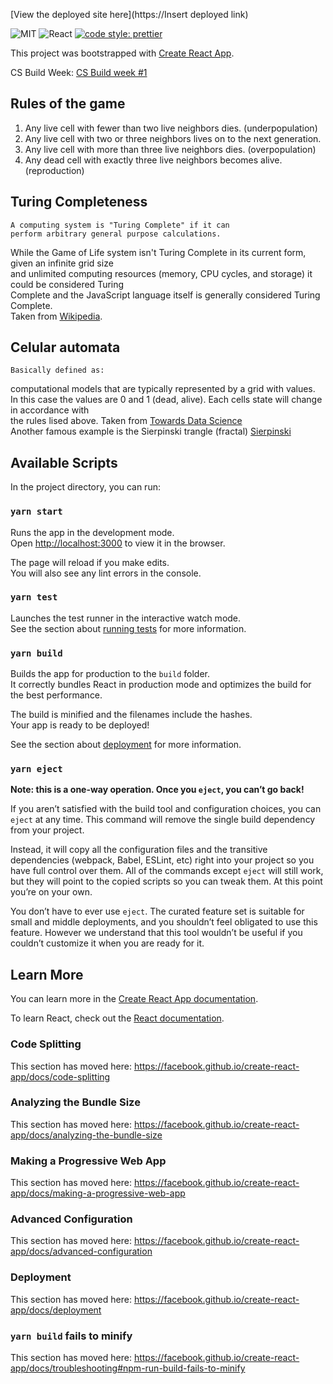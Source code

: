 [View the deployed site here](https://Insert deployed link)

![MIT](https://img.shields.io/packagist/l/doctrine/orm.svg)
![React](https://img.shields.io/badge/react-v16.13.1-blue.svg)
[![code style: prettier](https://img.shields.io/badge/code_style-prettier-ff69b4.svg?style=flat-square)](https://github.com/prettier/prettier)

This project was bootstrapped with [Create React App](https://github.com/facebook/create-react-app).

CS Build Week:  [CS Build week #1](https://github.com/LambdaSchool/CS-Build-Week-1)


## Rules of the game
1. Any live cell with fewer than two live neighbors dies. (underpopulation)
2. Any live cell with two or three neighbors lives on to the next generation.
3. Any live cell with more than three live neighbors dies. (overpopulation)
4. Any dead cell with exactly three live neighbors becomes alive. (reproduction) 

## Turing Completeness 
    A computing system is "Turing Complete" if it can
    perform arbitrary general purpose calculations.
While the Game of Life system isn't Turing Complete in its current form, given an infinite grid size<br />
and unlimited computing resources (memory, CPU cycles, and storage) it could be considered Turing<br />
Complete and the JavaScript language itself is generally considered Turing Complete.<br />
    Taken from [Wikipedia](https://en.wikipedia.org/wiki/Turing_completeness).    

## Celular automata
    Basically defined as:
computational models that are typically represented by a grid with values. <br />
In this case the values are 0 and 1 (dead, alive). Each cells state will change in accordance with <br />
the rules lised above.
    Taken from [Towards Data Science](https://towardsdatascience.com/algorithmic-beauty-an-introduction-to-cellular-automata-f53179b3cf8f)<br />
Another famous example is the Sierpinski trangle (fractal) [Sierpinski](https://en.wikipedia.org/wiki/Sierpi%C5%84ski_triangle)

## Available Scripts

In the project directory, you can run:

### `yarn start`

Runs the app in the development mode.<br />
Open [http://localhost:3000](http://localhost:3000) to view it in the browser.

The page will reload if you make edits.<br />
You will also see any lint errors in the console.

### `yarn test`

Launches the test runner in the interactive watch mode.<br />
See the section about [running tests](https://facebook.github.io/create-react-app/docs/running-tests) for more information.

### `yarn build`

Builds the app for production to the `build` folder.<br />
It correctly bundles React in production mode and optimizes the build for the best performance.

The build is minified and the filenames include the hashes.<br />
Your app is ready to be deployed!

See the section about [deployment](https://facebook.github.io/create-react-app/docs/deployment) for more information.

### `yarn eject`

**Note: this is a one-way operation. Once you `eject`, you can’t go back!**

If you aren’t satisfied with the build tool and configuration choices, you can `eject` at any time. This command will remove the single build dependency from your project.

Instead, it will copy all the configuration files and the transitive dependencies (webpack, Babel, ESLint, etc) right into your project so you have full control over them. All of the commands except `eject` will still work, but they will point to the copied scripts so you can tweak them. At this point you’re on your own.

You don’t have to ever use `eject`. The curated feature set is suitable for small and middle deployments, and you shouldn’t feel obligated to use this feature. However we understand that this tool wouldn’t be useful if you couldn’t customize it when you are ready for it.

## Learn More

You can learn more in the [Create React App documentation](https://facebook.github.io/create-react-app/docs/getting-started).

To learn React, check out the [React documentation](https://reactjs.org/).

### Code Splitting

This section has moved here: https://facebook.github.io/create-react-app/docs/code-splitting

### Analyzing the Bundle Size

This section has moved here: https://facebook.github.io/create-react-app/docs/analyzing-the-bundle-size

### Making a Progressive Web App

This section has moved here: https://facebook.github.io/create-react-app/docs/making-a-progressive-web-app

### Advanced Configuration

This section has moved here: https://facebook.github.io/create-react-app/docs/advanced-configuration

### Deployment

This section has moved here: https://facebook.github.io/create-react-app/docs/deployment

### `yarn build` fails to minify

This section has moved here: https://facebook.github.io/create-react-app/docs/troubleshooting#npm-run-build-fails-to-minify